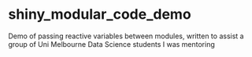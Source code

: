 # shiny_modular_code_demo
Demo of passing reactive variables between modules, written to assist a group of Uni Melbourne Data Science students I was mentoring
